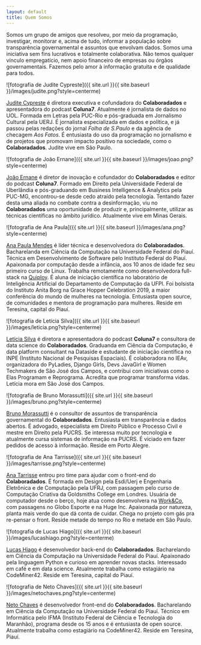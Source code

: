 ```yaml
---
layout: default
title: Quem Somos
---
```


Somos um grupo de amigos que resolveu, por meio da programação, investigar, monitorar e, acima de tudo, informar a população sobre transparência governamental e assuntos que envolvam dados. Somos uma iniciativa sem fins lucrativos e totalmente colaborativa. Não temos qualquer vínculo empregatício, nem apoio financeiro de empresas ou órgãos governamentais. Fazemos pelo amor à informação gratuita e de qualidade para todos.

![fotografia de Judite Cypreste]({{ site.url }}{{ site.baseurl }}/images/judite.png?style=centerme)

[Judite Cypreste](https://judite.dev/) é diretora executiva e cofundadora do **Colaboradados** e apresentadora do podcast **Coluna7**. Atualmente é jornalista de dados no UOL. Formada em Letras pela PUC-Rio e pós-graduada em Jornalismo Cultural pela UERJ. É jornalista especializada em dados e política, e já passou pelas redações do jornal *Folha de S.Paulo* e da agência de checagem *Aos Fatos*. É entusiasta do uso da programação no jornalismo e de projetos que promovam impacto positivo na sociedade, como o **Colaboradados**. Judite vive em São Paulo.

![fotografia de João Ernane]({{ site.url }}{{ site.baseurl }}/images/joao.png?style=centerme)

[João Ernane](https://twitter.com/o_jovemadulto) é diretor de inovação e cofundador do **Colaboradados** e editor do podcast **Coluna7**. Formado em Direito pela Universidade Federal de Uberlândia e pós-graduando em Business Intelligence & Analytics pela PUC-MG, encontrou-se desde cedo atraído pela tecnologia. Tentando fazer desta uma aliada no combate contra a desinformação, viu no **Colaboradados** uma oportunidade de produzir e, principalmente, utilizar as técnicas científicas no âmbito jurídico. Atualmente vive em Minas Gerais.

![fotografia de Ana Paula]({{ site.url }}{{ site.baseurl }}/images/ana.png?style=centerme)

[Ana Paula Mendes](https://anapaulamendes.github.io/) é líder técnica e desenvolvedora do **Colaboradados**. Bacharelanda em Ciência da Computação na Universidade Federal do Piauí. Técnica em Desenvolvimento de Software pelo Instituto Federal do Piauí. Apaixonada por computação desde a infância, aos 10 anos de idade fez seu primeiro curso de Linux. Trabalha remotamente como desenvolvedora full-stack na [Quiploy](https://www.quiploy.com/). É aluna de iniciação científica no laboratório de Inteligência Artificial do Departamento de Computação da UFPI. Foi bolsista do Instituto Anita Borg na Grace Hopper Celebration 2019, a maior conferência do mundo de mulheres na tecnologia. Entusiasta open source, de comunidades e mentora de programação para mulheres. Reside em Teresina, capital do Piauí.

![fotografia de Letícia Silva]({{ site.url }}{{ site.baseurl }}/images/leticia.png?style=centerme)

[Letícia Silva](https://leticiadasilva.github.io/) é diretora e apresentadora do podcast **Coluna7** e consultora de data science do **Colaboradados**. Graduanda em Ciência da Computação, é data platform consultant na Dataside e estudante de iniciação científica no INPE (Instituto Nacional de Pesquisas Espaciais). É colaboradora no IEAv, organizadora do PyLadies, Django Girls, Devs JavaGirl e Women Techmakers de São José dos Campos, e contribui com iniciativas como o Elas Programam e Reprograma. Acredita que programar transforma vidas. Letícia mora em São José dos Campos.

![fotografia de Bruno Morassutti]({{ site.url }}{{ site.baseurl }}/images/bruno.png?style=centerme)

[Bruno Morassutti](https://twitter.com/555112299jedi) é o consultor de assuntos de transparência governamental do **Colaboradados**. Entusiasta em transparência e dados abertos. É advogado, especialista em Direito Público e Processo Civil e mestre em Direito pela PUCRS. Se interessa muito por tecnologia e atualmente cursa sistemas de informação na PUCRS. É viciado em fazer pedidos de acesso à informação. Reside em Porto Alegre.

![fotografia de Ana Tarrisse]({{ site.url }}{{ site.baseurl }}/images/tarrisse.png?style=centerme)

[Ana Tarrisse](https://twitter.com/atarrisse) entrou pro time para ajudar com o front-end do **Colaboradados**. É formada em Design pela Esdi/Uerj e Engenharia Eletrônica e de Computação pela UFRJ, com passagem pelo curso de Computação Criativa da Goldsmiths College em Londres. Usuária de computador desde o berço, hoje atua como desenvolvera na [Work&Co](https://work.co/), com passagens no Globo Esporte e na Huge Inc. Apaixonada por natureza, planta mais verde do que dá conta de cuidar. Chega no projeto com gás pra re-pensar o front. Reside metade do tempo no Rio e metade em São Paulo.

![fotografia de Lucas Hiago]({{ site.url }}{{ site.baseurl }}/images/lucashiago.png?style=centerme)

[Lucas Hiago](https://github.com/luchiago) é desenvolvedor back-end do **Colaboradados**. Bacharelando em Ciência da Computação na Universidade Federal do Piauí. Apaixonado pela linguagem Python e curioso em aprender novas stacks. Interessado em café e em data science. Atualmente trabalha como estagiário na CodeMiner42. Reside em Teresina, capital do Piauí.

![fotografia de Neto Chaves]({{ site.url }}{{ site.baseurl }}/images/netochaves.png?style=centerme)

[Neto Chaves](https://github.com/netochaves) é desenvolvedor front-end do **Colaboradados**. Bacharelando em Ciência da Computação na Universidade Federal do Piauí. Técnico em Informática pelo IFMA (Instituto Federal de Ciência e Tecnologia do Maranhão), programa desde os 15 anos e é entusiasta de open source. Atualmente trabalha como estagiário na CodeMiner42. Reside em Teresina, Piauí.
